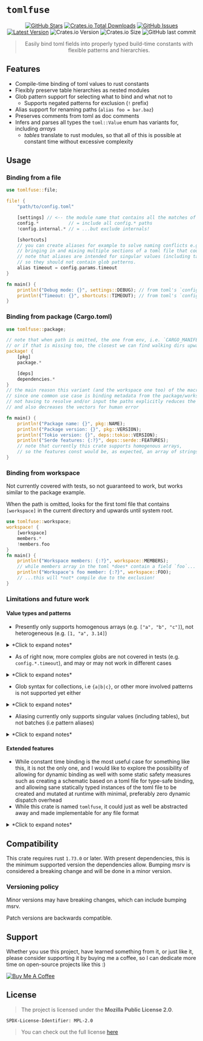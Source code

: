 # `tomlfuse`

<div align="center" style="text-align: center;">

[![GitHub Stars](https://img.shields.io/github/stars/orgrinrt/tomlfuse.svg)](https://github.com/orgrinrt/tomlfuse/stargazers)
[![Crates.io Total Downloads](https://img.shields.io/crates/d/tomlfuse)](https://crates.io/crates/tomlfuse)
[![GitHub Issues](https://img.shields.io/github/issues/orgrinrt/tomlfuse.svg)](https://github.com/orgrinrt/tomlfuse/issues)
[![Latest Version](https://img.shields.io/badge/version-0.0.1-red.svg?label=latest)](https://github.com/orgrinrt/tomlfuse)
![Crates.io Version](https://img.shields.io/crates/v/tomlfuse?logoSize=auto&color=%23FDC700&link=https%3A%2F%2Fcrates.io%2Fcrates%2Ftomlfuse)
![Crates.io Size](https://img.shields.io/crates/size/tomlfuse?color=%23C27AFF&link=https%3A%2F%2Fcrates.io%2Fcrates%2Ftomlfuse)
![GitHub last commit](https://img.shields.io/github/last-commit/orgrinrt/tomlfuse?color=%23009689&link=https%3A%2F%2Fgithub.com%2Forgrinrt%2Ftomlfuse)

> Easily bind toml fields into properly typed build-time constants with flexible patterns and hierarchies.

</div>

## Features

- Compile-time binding of toml values to rust constants
- Flexibly preserve table hierarchies as nested modules
- Glob pattern support for selecting what to bind and what not to
    - Supports negated patterns for exclusion (`!` prefix)
- Alias support for renaming paths (`alias foo = bar.baz`)
- Preserves comments from toml as doc comments
- Infers and parses all types the `toml::Value` enum has variants for, including *arrays*
    - *tables* translate to rust modules, so that all of this is possible at constant time without excessive complexity


## Usage

### Binding from a file

```rust
use tomlfuse::file;

file! {
    "path/to/config.toml"

    [settings] // <-- the module name that contains all the matches of the below patterns
    config.*           // = include all config.* paths
    !config.internal.* // = ...but exclude internals!

    [shortcuts]
    // you can create aliases for example to solve naming conflicts e.g when 
    // bringing in and mixing multiple sections of a toml file that could have same named fields.
    // note that aliases are intended for singular values (including tables though!)
    // so they should not contain glob patterns.
    alias timeout = config.params.timeout
}

fn main() {
    println!("Debug mode: {}", settings::DEBUG); // from toml's `config.debug`
    println!("Timeout: {}", shortcuts::TIMEOUT); // from toml's `config.params.timeout`
}
```

### Binding from package (Cargo.toml)

```rust
use tomlfuse::package;

// note that when path is omitted, the one from env, i.e. `CARGO_MANIFEST_DIR`, is used,
// or if that is missing too, the closest we can find walking dirs upwards until system root
package! {
    [pkg]
    package.*

    [deps]
    dependencies.*
}
// the main reason this variant (and the workspace one too) of the macro exist is for convenience,
// since one common use case is binding metadata from the package/workspace into the codebase.
// not having to resolve and/or input the paths explicitly reduces the friction of using this crate
// and also decreases the vectors for human error

fn main() {
    println!("Package name: {}", pkg::NAME);
    println!("Package version: {}", pkg::VERSION);
    println!("Tokio version: {}", deps::tokio::VERSION);
    println!("Serde features: {:?}", deps::serde::FEATURES);
    // note that currently this crate supports homogenous arrays, 
    // so the features const would be, as expected, an array of strings!
}
```

### Binding from workspace

Not currently covered with tests, so not guaranteed to work, but works similar to the package example.

When the path is omitted, looks for the first toml file that contains
`[workspace]` in the current directory and upwards until system root.

```rust
use tomlfuse::workspace;
workspace! {
    [workspace]
    members.*
    !members.foo
}
fn main() {
    println!("Workspace members: {:?}", workspace::MEMBERS);
    // while members array in the toml *does* contain a field `foo`...
    println!("Workspace's foo member: {:?}", workspace::FOO);
    // ...this will *not* compile due to the exclusion!
}
```

### Limitations and future work

#### Value types and patterns

- Presently only supports homogenous arrays (e.g. `["a", "b", "c"]`), not heterogeneous (e.g. `[1, "a", 3.14]`)
<details>
<summary>*Click to expand notes*</summary>
    - This is planned for the future
        - Initially by converting each element to a string representation and generating an array of strings in its stead (not ideal, but leaves the door open for consumer-side implementations for this)
        - Later down the line, as an optional alternative, by translating the array to an array of option tuples by merging the unique types of all the elements in the array as options wherein each
          `Some` value represents the element, and writing some convenience traits around the concept to get the values out of the array in a type-safe but "natural" way, while remaining build-time constant and avoiding dynamic dispatch
            - A tradeoff between runtime performance and binary size and compilation time, essentially,
              *if* someone truly needs this
    - However, I'm not sure this is a common enough use-case to make a priority right now, I would be interested to hear any use cases that would require this though
</details>

- As of right now, more complex globs are not covered in tests (e.g.
  `config.*.timeout`), and may or may not work in different cases
<details>
<summary>*Click to expand notes*</summary>
    - These tests and possibly some refactoring for increased robustness are however being implemented in very near future as it is fundamental to the concept to handle these
    - The most common use case would be the patterns supported right now, so this crate releases initially with just them stabilized
</details>

- Glob syntax for collections, i.e `{a|b|c}`, or other more involved patterns is not supported yet either
<details>
<summary>*Click to expand notes*</summary>
    - This is something that would be preferable to support, but also not a priority right now, since the use case of toml file binding feels to me like something that would not often warrant the use of this kind of complexity
</details>

- Aliasing currently only supports singular values (including tables), but not batches (i.e pattern aliases)
<details>
<summary>*Click to expand notes*</summary>
    - In future there will be support for simple batch aliasing by using the source path's segment that matches a star to place into the alias pattern's same index star
        - This will however have some constraints that make it less useful than I'd ultimately want it to be, like:
            - This would only work with patterns that contain nothing but glob stars (however the amount of those could be any)
            - If there are multiple stars, then both sides of the alias assignment must match the same amount of stars, otherwise it won't work, which may or may not be obvious and would probably be confusing to the user
    - In the long run, it'd be great to find a more robust solution, but this would be entirely outside this crate's scope, so it would be an integration of another crate that does this ultimately.
        - I would be interested to hear suggestions in the meanwhile
</details> 

#### Extended features

- While constant time binding is the most useful case for something like this, it is not the only one, and I would like to explore the possibility of allowing for dynamic binding as well with some static safety measures such as creating a schematic based on a toml file for type-safe binding, and allowing sane statically typed instances of the toml file to be created and mutated at runtime with minimal, preferably zero dynamic dispatch overhead
- While this crate is named `tomlfuse`, it could just as well be abstracted away and made implementable for any file format
<details>
<summary>*Click to expand notes*</summary>
    - It will be great to be able to confuse people outside of toml alone
        - However, I hate that making this more generic kills the perfect opportunity to adapt this concept to ron... as
          `ronfuse`...
            - but I digress
</details>


## Compatibility

This crate requires rust `1.73.0` or later. With present dependencies, this is the minimum supported version the dependencies allow. Bumping msrv is considered a breaking change and will be done in a minor version.

### Versioning policy

Minor versions may have breaking changes, which can include bumping msrv.

Patch versions are backwards compatible.

## Support

Whether you use this project, have learned something from it, or just like it, please consider supporting it by buying me a coffee, so I can dedicate more time on open-source projects like this :)

<a href="https://buymeacoffee.com/orgrinrt" target="_blank"><img src="https://www.buymeacoffee.com/assets/img/custom_images/orange_img.png" alt="Buy Me A Coffee" style="height: auto !important;width: auto !important;" ></a>

## License

> The project is licensed under the **Mozilla Public License 2.0**.

`SPDX-License-Identifier: MPL-2.0`

> You can check out the full license [here](https://github.com/orgrinrt/tomlfuse/blob/master/LICENSE)
